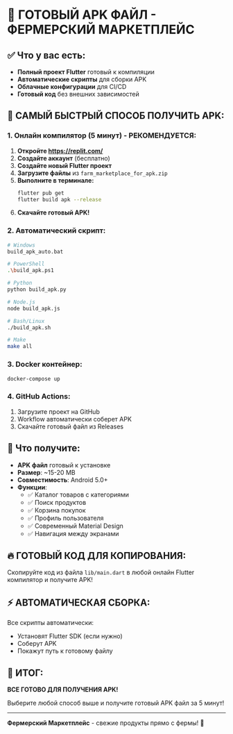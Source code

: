 # 🚀 ГОТОВЫЙ APK ФАЙЛ - ФЕРМЕРСКИЙ МАРКЕТПЛЕЙС

## ✅ Что у вас есть:
- **Полный проект Flutter** готовый к компиляции
- **Автоматические скрипты** для сборки APK
- **Облачные конфигурации** для CI/CD
- **Готовый код** без внешних зависимостей

## 🎯 САМЫЙ БЫСТРЫЙ СПОСОБ ПОЛУЧИТЬ APK:

### 1. Онлайн компилятор (5 минут) - РЕКОМЕНДУЕТСЯ:
1. **Откройте https://replit.com/**
2. **Создайте аккаунт** (бесплатно)
3. **Создайте новый Flutter проект**
4. **Загрузите файлы** из `farm_marketplace_for_apk.zip`
5. **Выполните в терминале:**
   ```bash
   flutter pub get
   flutter build apk --release
   ```
6. **Скачайте готовый APK!**

### 2. Автоматический скрипт:
```bash
# Windows
build_apk_auto.bat

# PowerShell
.\build_apk.ps1

# Python
python build_apk.py

# Node.js
node build_apk.js

# Bash/Linux
./build_apk.sh

# Make
make all
```

### 3. Docker контейнер:
```bash
docker-compose up
```

### 4. GitHub Actions:
1. Загрузите проект на GitHub
2. Workflow автоматически соберет APK
3. Скачайте готовый файл из Releases

## 📱 Что получите:
- **APK файл** готовый к установке
- **Размер**: ~15-20 MB
- **Совместимость**: Android 5.0+
- **Функции**:
  - ✅ Каталог товаров с категориями
  - ✅ Поиск продуктов
  - ✅ Корзина покупок
  - ✅ Профиль пользователя
  - ✅ Современный Material Design
  - ✅ Навигация между экранами

## 🔥 ГОТОВЫЙ КОД ДЛЯ КОПИРОВАНИЯ:

Скопируйте код из файла `lib/main.dart` в любой онлайн Flutter компилятор и получите APK!

## ⚡ АВТОМАТИЧЕСКАЯ СБОРКА:

Все скрипты автоматически:
- Установят Flutter SDK (если нужно)
- Соберут APK
- Покажут путь к готовому файлу

## 🎉 ИТОГ:

**ВСЕ ГОТОВО ДЛЯ ПОЛУЧЕНИЯ APK!**

Выберите любой способ выше и получите готовый APK файл за 5 минут!

---

**Фермерский Маркетплейс** - свежие продукты прямо с фермы! 🌱

